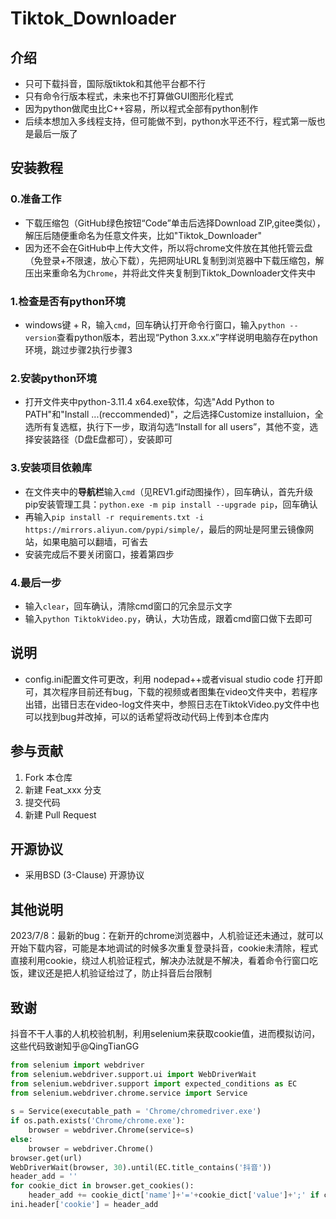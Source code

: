 # Tiktok_Downloader

## 介绍
- 只可下载抖音，国际版tiktok和其他平台都不行
- 只有命令行版本程式，未来也不打算做GUI图形化程式
- 因为python做爬虫比C++容易，所以程式全部有python制作
- 后续本想加入多线程支持，但可能做不到，python水平还不行，程式第一版也是最后一版了


## 安装教程

### 0.准备工作

- 下载压缩包（GitHub绿色按钮“Code”单击后选择Download ZIP,gitee类似），解压后随便重命名为任意文件夹，比如"Tiktok_Downloader"
- 因为还不会在GitHub中上传大文件，所以将chrome文件放在其他托管云盘（免登录+不限速，放心下载），先把网址URL复制到浏览器中下载压缩包，解压出来重命名为`Chrome`，并将此文件夹复制到Tiktok_Downloader文件夹中

### 1.检查是否有python环境

- windows键 + R，输入`cmd`，回车确认打开命令行窗口，输入`python --version`查看python版本，若出现“Python 3.xx.x”字样说明电脑存在python环境，跳过步骤2执行步骤3

### 2.安装python环境

- 打开文件夹中python-3.11.4 x64.exe软体，勾选"Add Python to PATH"和"Install ...(reccommended)"，之后选择Customize installuion，全选所有复选框，执行下一步，取消勾选“Install for all users”，其他不变，选择安装路径（D盘E盘都可），安装即可

### 3.安装项目依赖库

- 在文件夹中的**导航栏**输入`cmd`（见REV1.gif动图操作），回车确认，首先升级pip安装管理工具：`python.exe -m pip install --upgrade pip`，回车确认
- 再输入`pip install -r requirements.txt -i https://mirrors.aliyun.com/pypi/simple/`，最后的网址是阿里云镜像网站，如果电脑可以翻墙，可省去
- 安装完成后不要关闭窗口，接着第四步

### 4.最后一步

- 输入`clear`，回车确认，清除cmd窗口的冗余显示文字
- 输入`python TiktokVideo.py`，确认，大功告成，跟着cmd窗口做下去即可

## 说明

- config.ini配置文件可更改，利用 nodepad++或者visual studio code 打开即可，其次程序目前还有bug，下载的视频或者图集在video文件夹中，若程序出错，出错日志在video-log文件夹中，参照日志在TiktokVideo.py文件中也可以找到bug并改掉，可以的话希望将改动代码上传到本仓库内

## 参与贡献

1.  Fork 本仓库
2.  新建 Feat_xxx 分支
3.  提交代码
4.  新建 Pull Request


## 开源协议

- 采用BSD (3-Clause) 开源协议

## 其他说明

2023/7/8：最新的bug：在新开的chrome浏览器中，人机验证还未通过，就可以开始下载内容，可能是本地调试的时候多次重复登录抖音，cookie未清除，程式直接利用cookie，绕过人机验证程式，解决办法就是不解决，看着命令行窗口吃饭，建议还是把人机验证给过了，防止抖音后台限制

## 致谢

抖音不干人事的人机校验机制，利用selenium来获取cookie值，进而模拟访问，这些代码致谢知乎@QingTianGG

```python
from selenium import webdriver
from selenium.webdriver.support.ui import WebDriverWait
from selenium.webdriver.support import expected_conditions as EC
from selenium.webdriver.chrome.service import Service
 
s = Service(executable_path = 'Chrome/chromedriver.exe')
if os.path.exists('Chrome/chrome.exe'):
    browser = webdriver.Chrome(service=s)
else:
    browser = webdriver.Chrome()
browser.get(url)
WebDriverWait(browser, 30).until(EC.title_contains('抖音'))
header_add = ''
for cookie_dict in browser.get_cookies():
    header_add += cookie_dict['name']+'='+cookie_dict['value']+';' if cookie_dict['name'] != '' else cookie_dict['value']+';'
ini.header['cookie'] = header_add
```
